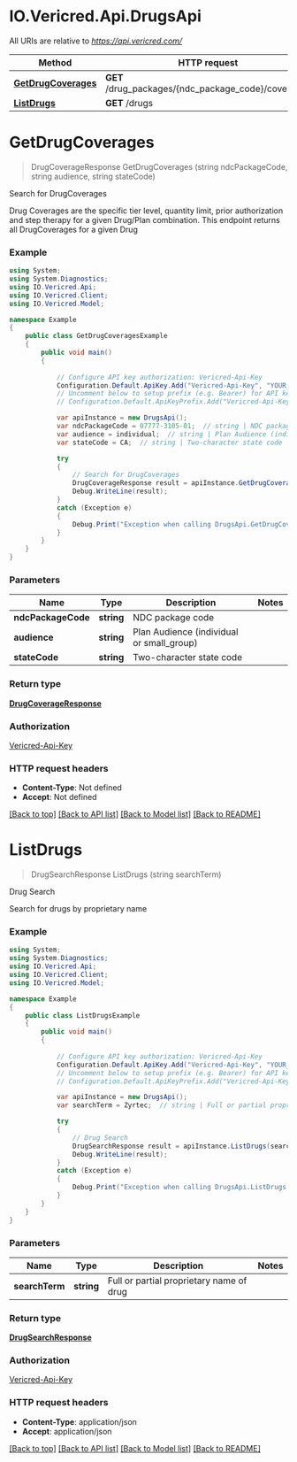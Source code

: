 # IO.Vericred.Api.DrugsApi

All URIs are relative to *https://api.vericred.com/*

Method | HTTP request | Description
------------- | ------------- | -------------
[**GetDrugCoverages**](DrugsApi.md#getdrugcoverages) | **GET** /drug_packages/{ndc_package_code}/coverages | Search for DrugCoverages
[**ListDrugs**](DrugsApi.md#listdrugs) | **GET** /drugs | Drug Search


<a name="getdrugcoverages"></a>
# **GetDrugCoverages**
> DrugCoverageResponse GetDrugCoverages (string ndcPackageCode, string audience, string stateCode)

Search for DrugCoverages

Drug Coverages are the specific tier level, quantity limit, prior authorization and step therapy for a given Drug/Plan combination. This endpoint returns all DrugCoverages for a given Drug

### Example
```csharp
using System;
using System.Diagnostics;
using IO.Vericred.Api;
using IO.Vericred.Client;
using IO.Vericred.Model;

namespace Example
{
    public class GetDrugCoveragesExample
    {
        public void main()
        {
            
            // Configure API key authorization: Vericred-Api-Key
            Configuration.Default.ApiKey.Add("Vericred-Api-Key", "YOUR_API_KEY");
            // Uncomment below to setup prefix (e.g. Bearer) for API key, if needed
            // Configuration.Default.ApiKeyPrefix.Add("Vericred-Api-Key", "Bearer");

            var apiInstance = new DrugsApi();
            var ndcPackageCode = 07777-3105-01;  // string | NDC package code
            var audience = individual;  // string | Plan Audience (individual or small_group)
            var stateCode = CA;  // string | Two-character state code

            try
            {
                // Search for DrugCoverages
                DrugCoverageResponse result = apiInstance.GetDrugCoverages(ndcPackageCode, audience, stateCode);
                Debug.WriteLine(result);
            }
            catch (Exception e)
            {
                Debug.Print("Exception when calling DrugsApi.GetDrugCoverages: " + e.Message );
            }
        }
    }
}
```

### Parameters

Name | Type | Description  | Notes
------------- | ------------- | ------------- | -------------
 **ndcPackageCode** | **string**| NDC package code | 
 **audience** | **string**| Plan Audience (individual or small_group) | 
 **stateCode** | **string**| Two-character state code | 

### Return type

[**DrugCoverageResponse**](DrugCoverageResponse.md)

### Authorization

[Vericred-Api-Key](../README.md#Vericred-Api-Key)

### HTTP request headers

 - **Content-Type**: Not defined
 - **Accept**: Not defined

[[Back to top]](#) [[Back to API list]](../README.md#documentation-for-api-endpoints) [[Back to Model list]](../README.md#documentation-for-models) [[Back to README]](../README.md)

<a name="listdrugs"></a>
# **ListDrugs**
> DrugSearchResponse ListDrugs (string searchTerm)

Drug Search

Search for drugs by proprietary name

### Example
```csharp
using System;
using System.Diagnostics;
using IO.Vericred.Api;
using IO.Vericred.Client;
using IO.Vericred.Model;

namespace Example
{
    public class ListDrugsExample
    {
        public void main()
        {
            
            // Configure API key authorization: Vericred-Api-Key
            Configuration.Default.ApiKey.Add("Vericred-Api-Key", "YOUR_API_KEY");
            // Uncomment below to setup prefix (e.g. Bearer) for API key, if needed
            // Configuration.Default.ApiKeyPrefix.Add("Vericred-Api-Key", "Bearer");

            var apiInstance = new DrugsApi();
            var searchTerm = Zyrtec;  // string | Full or partial proprietary name of drug

            try
            {
                // Drug Search
                DrugSearchResponse result = apiInstance.ListDrugs(searchTerm);
                Debug.WriteLine(result);
            }
            catch (Exception e)
            {
                Debug.Print("Exception when calling DrugsApi.ListDrugs: " + e.Message );
            }
        }
    }
}
```

### Parameters

Name | Type | Description  | Notes
------------- | ------------- | ------------- | -------------
 **searchTerm** | **string**| Full or partial proprietary name of drug | 

### Return type

[**DrugSearchResponse**](DrugSearchResponse.md)

### Authorization

[Vericred-Api-Key](../README.md#Vericred-Api-Key)

### HTTP request headers

 - **Content-Type**: application/json
 - **Accept**: application/json

[[Back to top]](#) [[Back to API list]](../README.md#documentation-for-api-endpoints) [[Back to Model list]](../README.md#documentation-for-models) [[Back to README]](../README.md)

